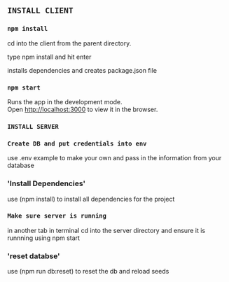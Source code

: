 ## `INSTALL CLIENT`

### `npm install`
cd into the client from the parent directory.

 type npm install and hit enter

installs dependencies and creates package.json file

### `npm start`

Runs the app in the development mode.<br />
Open [http://localhost:3000](http://localhost:3000) to view it in the browser.



### `INSTALL SERVER`

### `Create DB and put credentials into env`
use .env example to make your own and pass in the information from your database

### 'Install Dependencies'
use (npm install) to install all dependencies for the project

### `Make sure server is running`

in another tab in terminal cd into the server directory and ensure it is runnning using npm start

### 'reset databse'
use (npm run db:reset) to reset the db and reload seeds
